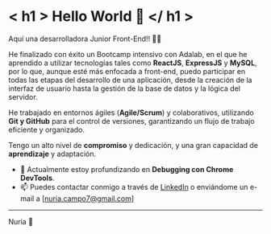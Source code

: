 # < h1 > Hello World 👋 </ h1 >

Aquí una desarrolladora Junior Front-End!! 👩‍💻

He finalizado con éxito un Bootcamp intensivo con Adalab, en el que he aprendido a utilizar tecnologías tales como **ReactJS**, **ExpressJS** y **MySQL**, por lo que, aunque esté más enfocada a front-end, puedo participar en todas las etapas del desarrollo de una aplicación, desde la creación de la interfaz de usuario hasta la gestión de la base de datos y la lógica del servidor.

He trabajado en entornos ágiles (**Agile/Scrum**) y colaborativos, utilizando **Git y GitHub** para el control de versiones, garantizando un flujo de trabajo eficiente y organizado.

Tengo un alto nivel de **compromiso** y dedicación, y una gran capacidad de **aprendizaje** y adaptación.

- 🌱 Actualmente estoy profundizando en **Debugging con Chrome DevTools**. 
- 📫 Puedes contactar conmigo a través de [LinkedIn](https://www.linkedin.com/in/nuria-8890-cd) o enviándome un e-mail a [nuria.campo7@gmail.com]

---
Nuria 🐜
  
<!--
- 👯 I’m looking to collaborate on ...
- 🤔 I’m looking for help with ...
- 💬 Ask me about ...
- 😄 Pronouns: ...
- ⚡ Fun fact: ...
- 🔭 Trabajando en
- 🌱 Profundizando
- 📫 Contacto
-->
